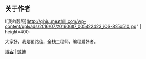 ## 关于作者

![我的靓照](http://qiniu.meathill.com/wp-content/uploads/2016/07/20160607_005422423_iOS-825x510.jpg" | height=400)

大家好，我是翟路佳。全栈工程师，编程爱好者。
  
[博客](http://blog.meathill.com) | [微博](http://weibo.com/meathill)